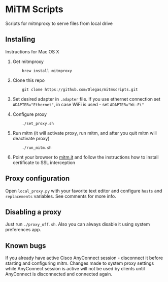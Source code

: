 # MiTM Scripts

Scripts for mitmproxy to serve files from local drive

## Installing

Instructions for Mac OS X

 1. Get mitmproxy

    ```
        brew install mitmproxy
    ```

 2. Clone this repo

    ```
        git clone https://github.com/Olegas/mitmscripts.git
    ```
     
 3. Set desired adapter in `.adapter` file. If you use ethernet connection set `ADAPTER="Ethernet"`, 
    in case WiFi is used - set `ADAPTER="Wi-Fi"`
    
 4. Configure proxy
 
    ```
        ./set_proxy.sh
    ```
        
 5. Run mitm (it will activate proxy, run mitm, and after you quit mitm will deactivate proxy)
 
    ```
        ./run_mitm.sh
    ```

 7. Point your browser to [mitm.it](http://mitm.it) and follow the instructions how to install certificate to SSL interception
 
## Proxy configuration

Open `local_proxy.py` with your favorite text editor and configure `hosts` and `replacements` variables. 
See comments for more info.

## Disabling a proxy

Just run ```./proxy_off.sh```. Also you can always disable it using system preferences app.

## Known bugs

If you already have active Cisco AnyConnect session - disconnect it before starting and configuring mitm.
Changes made to system proxy settings while AnyConnect session is active will not be used by clients until AnyConnect is disconnected and connected again.  
 